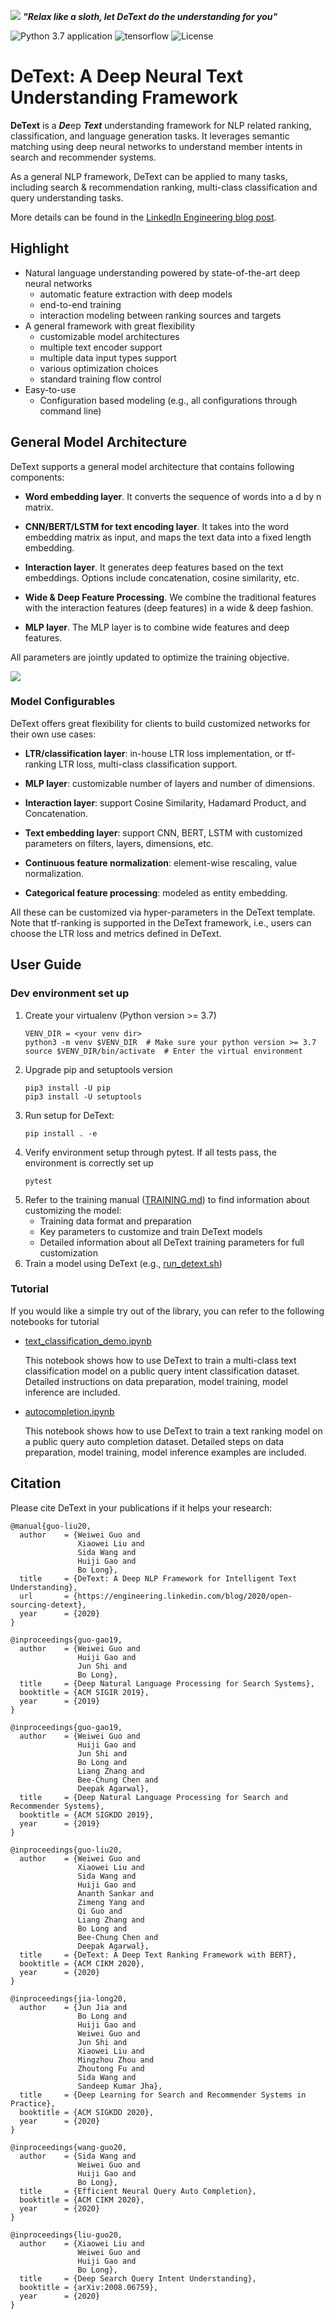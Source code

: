 ![](thumbnail_DeText.png) **_"Relax like a sloth, let DeText do the understanding for you"_**

![Python 3.7 application](https://github.com/linkedin/detext/workflows/Python%203.7%20application/badge.svg)  ![tensorflow](https://img.shields.io/badge/tensorflow-2.4-green.svg) ![License](https://img.shields.io/badge/License-BSD%202--Clause-orange.svg)

DeText: A Deep Neural Text Understanding Framework
========
**DeText** is a <b>_De_</b>ep **_Text_** understanding framework for NLP related ranking, classification, 
and language generation tasks.  It leverages semantic matching using deep neural networks to 
understand member intents in search and recommender systems. 

As a general NLP framework, DeText can be applied to many tasks, including search & recommendation ranking, 
multi-class classification and query understanding tasks.

More details can be found in the [LinkedIn Engineering blog post](https://engineering.linkedin.com/blog/2020/open-sourcing-detext).

## Highlight
* Natural language understanding powered by state-of-the-art deep neural networks
  * automatic feature extraction with deep models
  * end-to-end training
  * interaction modeling between ranking sources and targets
* A general framework with great flexibility
  * customizable model architectures
  * multiple text encoder support
  * multiple data input types support
  * various optimization choices
  * standard training flow control
* Easy-to-use
  * Configuration based modeling (e.g., all configurations through command line)

## General Model Architecture
DeText supports a general model architecture that contains following components:

* **Word embedding layer**.  It converts the sequence of words into a d by n matrix.

* **CNN/BERT/LSTM for text encoding layer**.  It takes into the word embedding matrix as input, and maps the text data into a fixed length embedding.

* **Interaction layer**.  It generates deep features based on the text embeddings.  Options include concatenation, cosine similarity, etc.

* **Wide & Deep Feature Processing**.  We combine the traditional features with the interaction features (deep features) in a wide & deep fashion.

* **MLP layer**. The MLP layer is to combine wide features and deep features. 

All parameters are jointly updated to optimize the training objective.

![](detext_model_architecture.png) 

### Model Configurables
DeText offers great flexibility for clients to build customized networks for their own use cases:

* **LTR/classification layer**: in-house LTR loss implementation, or tf-ranking LTR loss, multi-class classification support.

* **MLP layer**: customizable number of layers and number of dimensions.

* **Interaction layer**: support Cosine Similarity, Hadamard Product, and Concatenation.

* **Text embedding layer**: support CNN, BERT, LSTM with customized parameters on filters, layers, dimensions, etc.

* **Continuous feature normalization**: element-wise rescaling, value normalization.

* **Categorical feature processing**: modeled as entity embedding.

All these can be customized via hyper-parameters in the DeText template. Note that tf-ranking is 
supported in the DeText framework, i.e., users can choose the LTR loss and metrics defined in DeText.

## User Guide
### Dev environment set up
1. Create your virtualenv (Python version >= 3.7)
    ```shell script
    VENV_DIR = <your venv dir>
    python3 -m venv $VENV_DIR  # Make sure your python version >= 3.7
    source $VENV_DIR/bin/activate  # Enter the virtual environment
    ```
1. Upgrade pip and setuptools version
    ```shell script
    pip3 install -U pip
    pip3 install -U setuptools
    ```
1. Run setup for DeText:
    ```shell script
    pip install . -e
    ```
1. Verify environment setup through pytest. If all tests pass, the environment is correctly set up
    ```shell script
    pytest 
    ```
1. Refer to the training manual ([TRAINING.md](user_guide/TRAINING.md)) to find information about customizing the model:
    * Training data format and preparation
    * Key parameters to customize and train DeText models
    * Detailed information about all DeText training parameters for full customization
1. Train a model using DeText (e.g., [run_detext.sh](test/resources/run_detext.sh))


### Tutorial
If you would like a simple try out of the library, you can refer to the following notebooks for tutorial
* [text_classification_demo.ipynb](user_guide/notebooks/text_classification_demo.ipynb)

    This notebook shows how to use DeText to train a multi-class text classification model on a public query intent 
    classification dataset. Detailed instructions on data preparation, model training, model inference are included.
* [autocompletion.ipynb](user_guide/notebooks/autocompletion.ipynb)

    This notebook shows how to use DeText to train a text ranking model on a public query auto completion dataset.
    Detailed steps on data preparation, model training, model inference examples are included.


## **Citation**
Please cite DeText in your publications if it helps your research:
```
@manual{guo-liu20,
  author    = {Weiwei Guo and
               Xiaowei Liu and
               Sida Wang and 
               Huiji Gao and
               Bo Long},
  title     = {DeText: A Deep NLP Framework for Intelligent Text Understanding},
  url       = {https://engineering.linkedin.com/blog/2020/open-sourcing-detext},
  year      = {2020}
}

@inproceedings{guo-gao19,
  author    = {Weiwei Guo and
               Huiji Gao and
               Jun Shi and 
               Bo Long},
  title     = {Deep Natural Language Processing for Search Systems},
  booktitle = {ACM SIGIR 2019},
  year      = {2019}
}

@inproceedings{guo-gao19,
  author    = {Weiwei Guo and
               Huiji Gao and
               Jun Shi and 
               Bo Long and 
               Liang Zhang and
               Bee-Chung Chen and
               Deepak Agarwal},
  title     = {Deep Natural Language Processing for Search and Recommender Systems},
  booktitle = {ACM SIGKDD 2019},
  year      = {2019}
}

@inproceedings{guo-liu20,
  author    = {Weiwei Guo and
               Xiaowei Liu and
               Sida Wang and 
               Huiji Gao and
               Ananth Sankar and 
               Zimeng Yang and 
               Qi Guo and 
               Liang Zhang and
               Bo Long and 
               Bee-Chung Chen and 
               Deepak Agarwal},
  title     = {DeText: A Deep Text Ranking Framework with BERT},
  booktitle = {ACM CIKM 2020},
  year      = {2020}
}

@inproceedings{jia-long20,
  author    = {Jun Jia and
               Bo Long and
               Huiji Gao and 
               Weiwei Guo and 
               Jun Shi and
               Xiaowei Liu and
               Mingzhou Zhou and
               Zhoutong Fu and
               Sida Wang and
               Sandeep Kumar Jha},
  title     = {Deep Learning for Search and Recommender Systems in Practice},
  booktitle = {ACM SIGKDD 2020},
  year      = {2020}
}

@inproceedings{wang-guo20,
  author    = {Sida Wang and
               Weiwei Guo and
               Huiji Gao and
               Bo Long},
  title     = {Efficient Neural Query Auto Completion},
  booktitle = {ACM CIKM 2020},
  year      = {2020}
}

@inproceedings{liu-guo20,
  author    = {Xiaowei Liu and
               Weiwei Guo and
               Huiji Gao and
               Bo Long},
  title     = {Deep Search Query Intent Understanding},
  booktitle = {arXiv:2008.06759},
  year      = {2020}
}
```
